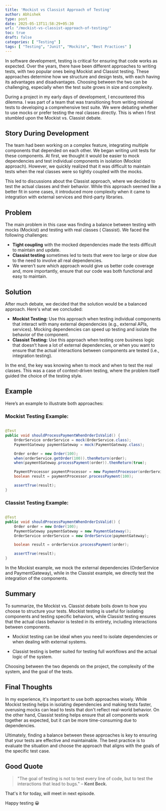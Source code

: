 ```yaml
---
title: 'Mockist vs Classist Approach of Testing'
author: Abhishek
type: post
date: 2025-05-13T11:58:29+05:30
url: "/mockist-vs-classist-approach-of-testing/"
toc: true
draft: false
categories: [ "Testing" ]
tags: [ "Testing", "Junit", "Mockito", "Best Practices" ]
---
```


In software development, testing is critical for ensuring that code works as expected. Over the years, there have been
different approaches to writing tests, with two popular ones being Mockist and Classist testing. These approaches
determine how we structure and design tests, with each having its advantages and disadvantages. Choosing between the two
can be challenging, especially when the test suite grows in size and complexity.

During a project in my early days of development, I encountered this dilemma. I was part of a team that was
transitioning from writing minimal tests to developing a comprehensive test suite. We were debating whether to use mocks
or prefer testing the real classes directly. This is when I first stumbled upon the Mockist vs. Classist debate.

## Story During Development

The team had been working on a complex feature, integrating multiple components that depended on each other. We began
writing unit tests for these components. At first, we thought it would be easier to mock dependencies and test
individual components in isolation (Mockist approach). However, we quickly realized that it was difficult to maintain
tests when the real classes were so tightly coupled with the mocks.

This led to discussions about the Classist approach, where we decided to test the actual classes and their behavior.
While this approach seemed like a better fit in some cases, it introduced more complexity when it came to integration
with external services and third-party libraries.

## Problem

The main problem in this case was finding a balance between testing with mocks (Mockist) and testing with real classes (
Classist). We faced the following challenges:

- **Tight coupling** with the mocked dependencies made the tests difficult to maintain and update.
- **Classist testing** sometimes led to tests that were too large or slow due to the need to involve all real
  dependencies.
- We weren’t sure which approach would give us better code coverage and, more importantly, ensure that our code was both
  functional and easy to maintain.

## Solution

After much debate, we decided that the solution would be a balanced approach. Here's what we concluded:

- **Mockist Testing:** Use this approach when testing individual components that interact with many external
  dependencies (e.g., external APIs, services). Mocking dependencies can speed up testing and isolate the behavior of
  the component.
- **Classist Testing:** Use this approach when testing core business logic that doesn’t have a lot of external
  dependencies, or when you want to ensure that the actual interactions between components are tested (i.e., integration
  testing).

In the end, the key was knowing when to mock and when to test the real classes. This was a case of context-driven
testing, where the problem itself guided the choice of the testing style.

## Example

Here’s an example to illustrate both approaches:

### Mockist Testing Example:

```java

@Test
public void shouldProcessPaymentWhenOrderIsValid() {
    OrderService orderService = mock(OrderService.class);
    PaymentGateway paymentGateway = mock(PaymentGateway.class);

    Order order = new Order(100);
    when(orderService.getOrder(100)).thenReturn(order);
    when(paymentGateway.processPayment(order)).thenReturn(true);

    PaymentProcessor paymentProcessor = new PaymentProcessor(orderService, paymentGateway);
    boolean result = paymentProcessor.processPayment(100);

    assertTrue(result);
}
```

### Classist Testing Example:

```java

@Test
public void shouldProcessPaymentWhenOrderIsValid() {
    Order order = new Order(100);
    PaymentGateway paymentGateway = new PaymentGateway();
    OrderService orderService = new OrderService(paymentGateway);

    boolean result = orderService.processPayment(order);

    assertTrue(result);
}
```

In the Mockist example, we mock the external dependencies (OrderService and PaymentGateway), while in the Classist
example, we directly test the integration of the components.

## Summary

To summarize, the Mockist vs. Classist debate boils down to how you choose to structure your tests. Mockist testing is
useful for isolating components and testing specific behaviors, while Classist testing ensures that the actual class
behavior is tested in its entirety, including interactions between components.

- Mockist testing can be ideal when you need to isolate dependencies or when dealing with external systems.

- Classist testing is better suited for testing full workflows and the actual logic of the system.

Choosing between the two depends on the project, the complexity of the system, and the goal of the tests.

## Final Thoughts

In my experience, it's important to use both approaches wisely. While Mockist testing helps in isolating dependencies
and making tests faster, overusing mocks can lead to tests that don't reflect real-world behavior. On the other hand,
Classist testing helps ensure that all components work together as expected, but it can be more time-consuming due to
dependencies.

Ultimately, finding a balance between these approaches is key to ensuring that your tests are effective and
maintainable. The best practice is to evaluate the situation and choose the approach that aligns with the goals of the
specific test case.

## Good Quote

> "The goal of testing is not to test every line of code, but to test the interactions that lead to bugs." 
> – **Kent Beck.**

That's it for today, will meet in next episode.

Happy testing :grinning: